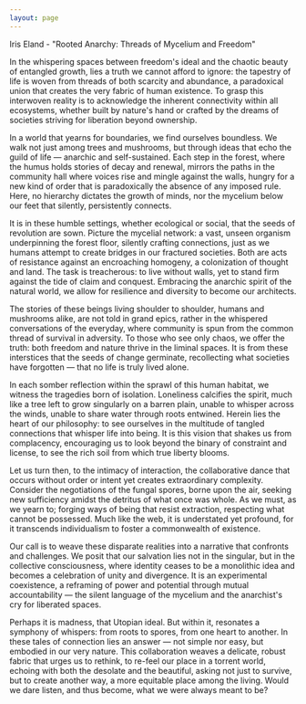 ```yaml
---
layout: page
---
```

Iris Eland - "Rooted Anarchy: Threads of Mycelium and Freedom"

In the whispering spaces between freedom's ideal and the chaotic beauty of entangled growth, lies a truth we cannot afford to ignore: the tapestry of life is woven from threads of both scarcity and abundance, a paradoxical union that creates the very fabric of human existence. To grasp this interwoven reality is to acknowledge the inherent connectivity within all ecosystems, whether built by nature's hand or crafted by the dreams of societies striving for liberation beyond ownership.

In a world that yearns for boundaries, we find ourselves boundless. We walk not just among trees and mushrooms, but through ideas that echo the guild of life — anarchic and self-sustained. Each step in the forest, where the humus holds stories of decay and renewal, mirrors the paths in the community hall where voices rise and mingle against the walls, hungry for a new kind of order that is paradoxically the absence of any imposed rule. Here, no hierarchy dictates the growth of minds, nor the mycelium below our feet that silently, persistently connects.

It is in these humble settings, whether ecological or social, that the seeds of revolution are sown. Picture the mycelial network: a vast, unseen organism underpinning the forest floor, silently crafting connections, just as we humans attempt to create bridges in our fractured societies. Both are acts of resistance against an encroaching homogeny, a colonization of thought and land. The task is treacherous: to live without walls, yet to stand firm against the tide of claim and conquest. Embracing the anarchic spirit of the natural world, we allow for resilience and diversity to become our architects.

The stories of these beings living shoulder to shoulder, humans and mushrooms alike, are not told in grand epics, rather in the whispered conversations of the everyday, where community is spun from the common thread of survival in adversity. To those who see only chaos, we offer the truth: both freedom and nature thrive in the liminal spaces. It is from these interstices that the seeds of change germinate, recollecting what societies have forgotten — that no life is truly lived alone.

In each somber reflection within the sprawl of this human habitat, we witness the tragedies born of isolation. Loneliness calcifies the spirit, much like a tree left to grow singularly on a barren plain, unable to whisper across the winds, unable to share water through roots entwined. Herein lies the heart of our philosophy: to see ourselves in the multitude of tangled connections that whisper life into being. It is this vision that shakes us from complacency, encouraging us to look beyond the binary of constraint and license, to see the rich soil from which true liberty blooms.

Let us turn then, to the intimacy of interaction, the collaborative dance that occurs without order or intent yet creates extraordinary complexity. Consider the negotiations of the fungal spores, borne upon the air, seeking new sufficiency amidst the detritus of what once was whole. As we must, as we yearn to; forging ways of being that resist extraction, respecting what cannot be possessed. Much like the web, it is understated yet profound, for it transcends individualism to foster a commonwealth of existence.

Our call is to weave these disparate realities into a narrative that confronts and challenges. We posit that our salvation lies not in the singular, but in the collective consciousness, where identity ceases to be a monolithic idea and becomes a celebration of unity and divergence. It is an experimental coexistence, a reframing of power and potential through mutual accountability — the silent language of the mycelium and the anarchist's cry for liberated spaces.

Perhaps it is madness, that Utopian ideal. But within it, resonates a symphony of whispers: from roots to spores, from one heart to another. In these tales of connection lies an answer — not simple nor easy, but embodied in our very nature. This collaboration weaves a delicate, robust fabric that urges us to rethink, to re-feel our place in a torrent world, echoing with both the desolate and the beautiful, asking not just to survive, but to create another way, a more equitable place among the living. Would we dare listen, and thus become, what we were always meant to be?